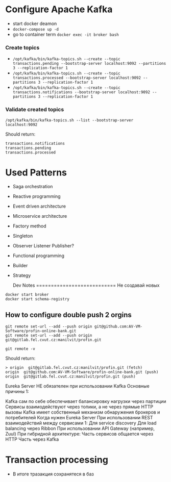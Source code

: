 Configure Apache Kafka
===========================
- start docker deamon
- ```docker-compose up -d```
- go to container term ```docker exec -it broker bash```


### Create topics 

- ```/opt/kafka/bin/kafka-topics.sh --create --topic transactions.pending --bootstrap-server localhost:9092 --partitions 3 --replication-factor 1```
- ```/opt/kafka/bin/kafka-topics.sh --create --topic transactions.processed --bootstrap-server localhost:9092 --partitions 3 --replication-factor 1```
- ```/opt/kafka/bin/kafka-topics.sh --create --topic transactions.notifications --bootstrap-server localhost:9092 --partitions 3 --replication-factor 1```

### Validate created topics
```/opt/kafka/bin/kafka-topics.sh --list --bootstrap-server localhost:9092```

Should return:
```
transactions.notifications
transactions.pending
transactions.processed
```

 Used Patterns
===========================
- Saga orchestration
- Reactive programming
- Event driven architecture
- Microservice architecture
- Factory method
- Singleton 
- Observer Listener Publisher?
- Functional programming
- Builder
- Strategy


   Dev Notes
===========================
Не создавай новых
```
docker start broker 
docker start schema-registry
```

## How to configure double push 2 orgins
```
git remote set-url --add --push origin git@github.com:AV-VM-Software/profin-online-bank.git
git remote set-url --add --push origin git@gitlab.fel.cvut.cz:manilvit/profin.git
```
```
git remote -v
```
Should return:
```
> origin  git@gitlab.fel.cvut.cz:manilvit/profin.git (fetch)
origin  git@github.com:AV-VM-Software/profin-online-bank.git (push)
origin  git@gitlab.fel.cvut.cz:manilvit/profin.git (push)
```

Eureka Server НЕ обязателен при использовании Kafka
Основные причины 1:

Kafka сам по себе обеспечивает балансировку нагрузки через партиции
Сервисы взаимодействуют через топики, а не через прямые HTTP вызовы
Kafka имеет собственный механизм обнаружения брокеров и потребителей
Когда нужен Eureka Server
При использовании REST взаимодействий между сервисами 1:
Для service discovery
Для load balancing через Ribbon
При использовании API Gateway (например, Zuul)
При гибридной архитектуре:
Часть сервисов общается через HTTP
Часть через Kafka



Transaction processing
===========================
- В итоге тразакция сохранятеся в баз
